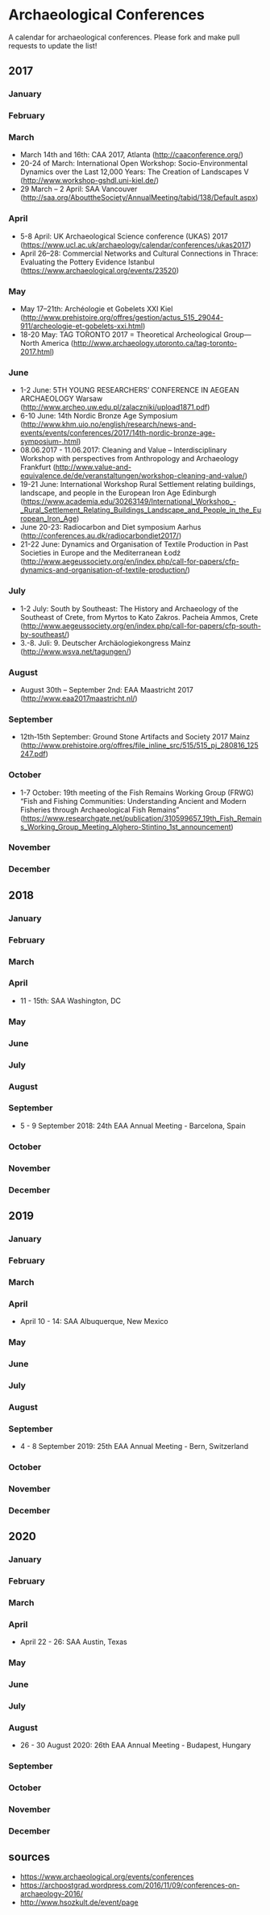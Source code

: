 # Archaeological Conferences
A calendar for archaeological conferences. Please fork and make pull requests to update the list!

## 2017

### January

### February

### March

* March 14th and 16th: CAA 2017, Atlanta (http://caaconference.org/)
* 20-24 of March: International Open Workshop: Socio-Environmental Dynamics over the Last 12,000 Years: The Creation of Landscapes V (http://www.workshop-gshdl.uni-kiel.de/)
* 29 March – 2 April: SAA Vancouver (http://saa.org/AbouttheSociety/AnnualMeeting/tabid/138/Default.aspx)

### April

* 5-8 April: UK Archaeological Science conference (UKAS) 2017 (https://www.ucl.ac.uk/archaeology/calendar/conferences/ukas2017)
* April 26–28: Commercial Networks and Cultural Connections in Thrace: Evaluating the Pottery Evidence Istanbul (https://www.archaeological.org/events/23520)

### May

* May 17–21th: Archéologie et Gobelets XXI Kiel (http://www.prehistoire.org/offres/gestion/actus_515_29044-911/archeologie-et-gobelets-xxi.html)
* 18-20 May: TAG TORONTO 2017 = Theoretical Archeological Group—North America (http://www.archaeology.utoronto.ca/tag-toronto-2017.html)

### June

* 1-2 June: 5TH YOUNG RESEARCHERS’ CONFERENCE IN AEGEAN ARCHAEOLOGY Warsaw (http://www.archeo.uw.edu.pl/zalaczniki/upload1871.pdf)
* 6-10 June: 14th Nordic Bronze Age Symposium (http://www.khm.uio.no/english/research/news-and-events/events/conferences/2017/14th-nordic-bronze-age-symposium-.html)
* 08.06.2017 - 11.06.2017: Cleaning and Value – Interdisciplinary Workshop with perspectives from Anthropology and Archaeology Frankfurt (http://www.value-and-equivalence.de/de/veranstaltungen/workshop-cleaning-and-value/)
* 19-21 June: International Workshop Rural Settlement relating buildings, landscape, and people in the European Iron Age Edinburgh (https://www.academia.edu/30263149/International_Workshop_-_Rural_Settlement_Relating_Buildings_Landscape_and_People_in_the_European_Iron_Age)
* June 20-23: Radiocarbon and Diet symposium Aarhus (http://conferences.au.dk/radiocarbondiet2017/)
* 21-22 June: Dynamics and Organisation of Textile Production in Past Societies in Europe and the Mediterranean Łodź (http://www.aegeussociety.org/en/index.php/call-for-papers/cfp-dynamics-and-organisation-of-textile-production/)

### July

* 1-2 July: South by Southeast: The History and Archaeology of the Southeast of Crete, from Myrtos to Kato Zakros. Pacheia Ammos, Crete (http://www.aegeussociety.org/en/index.php/call-for-papers/cfp-south-by-southeast/)
* 3.-8. Juli: 9. Deutscher Archäologiekongress Mainz (http://www.wsva.net/tagungen/)

### August

* August 30th – September 2nd: EAA Maastricht 2017 (http://www.eaa2017maastricht.nl/)

### September

* 12th‐15th September: Ground Stone Artifacts and Society 2017 Mainz (http://www.prehistoire.org/offres/file_inline_src/515/515_pj_280816_125247.pdf)

### October

* 1-7 October: 19th meeting of the Fish Remains Working Group (FRWG) “Fish and Fishing Communities: Understanding Ancient and Modern Fisheries through Archaeological Fish Remains” (https://www.researchgate.net/publication/310599657_19th_Fish_Remains_Working_Group_Meeting_Alghero-Stintino_1st_announcement)

### November

### December

## 2018

### January

### February

### March

### April

* 11 - 15th: SAA Washington, DC

### May

### June

### July

### August

### September

* 5 - 9 September 2018: 24th EAA Annual Meeting - Barcelona, Spain

### October

### November

### December

## 2019

### January

### February

### March

### April

* April 10 - 14: SAA Albuquerque, New Mexico

### May

### June

### July

### August

### September

* 4 - 8 September 2019: 25th EAA Annual Meeting - Bern, Switzerland

### October

### November

### December

## 2020

### January

### February

### March

### April

* April 22 - 26: SAA Austin, Texas

### May

### June

### July

### August

* 26 - 30 August 2020: 26th EAA Annual Meeting - Budapest, Hungary

### September

### October

### November

### December

## sources

* https://www.archaeological.org/events/conferences
* https://archpostgrad.wordpress.com/2016/11/09/conferences-on-archaeology-2016/
* http://www.hsozkult.de/event/page
